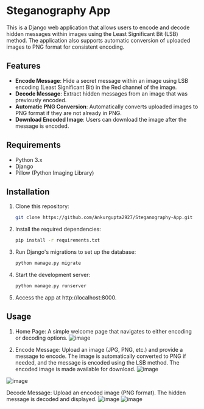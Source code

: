 # Steganography App

This is a Django web application that allows users to encode and decode hidden messages within images using the Least Significant Bit (LSB) method. The application also supports automatic conversion of uploaded images to PNG format for consistent encoding.

## Features

- **Encode Message**: Hide a secret message within an image using LSB encoding (Least Significant Bit) in the Red channel of the image.
- **Decode Message**: Extract hidden messages from an image that was previously encoded.
- **Automatic PNG Conversion**: Automatically converts uploaded images to PNG format if they are not already in PNG.
- **Download Encoded Image**: Users can download the image after the message is encoded.

## Requirements

- Python 3.x
- Django
- Pillow (Python Imaging Library)

## Installation

1. Clone this repository:

   ```bash
   git clone https://github.com/Ankurgupta2927/Steganography-App.git
   ```

2. Install the required dependencies:
   ```bash
   pip install -r requirements.txt
   ```
3. Run Django's migrations to set up the database:
   ```bash
   python manage.py migrate
   ```
4. Start the development server:
   ```bash
   python manage.py runserver
   ```
5. Access the app at http://localhost:8000.

## Usage
1. Home Page:
A simple welcome page that navigates to either encoding or decoding options.
![image](https://github.com/user-attachments/assets/2c6124a4-9c59-48f0-808f-80e0edc0bc23)

2. Encode Message:
Upload an image (JPG, PNG, etc.) and provide a message to encode.
The image is automatically converted to PNG if needed, and the message is encoded using the LSB method.
The encoded image is made available for download.
![image](https://github.com/user-attachments/assets/dafbb446-4df2-494e-bc90-787dfd414215)

![image](https://github.com/user-attachments/assets/eccf2e66-9931-4c69-a441-1b0f9a7628ac)

Decode Message:
Upload an encoded image (PNG format).
The hidden message is decoded and displayed.
![image](https://github.com/user-attachments/assets/7214d026-cf5d-44a0-9365-553231015813)
![image](https://github.com/user-attachments/assets/b203e638-db8b-4ff2-8e6b-3223345ebdbf)


